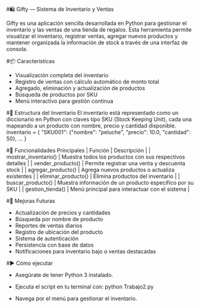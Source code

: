 #🛍️ Gifty — Sistema de Inventario y Ventas

Gifty es una aplicación sencilla desarrollada en Python para gestionar el inventario y las ventas de una tienda de regalos. Esta herramienta permite visualizar el inventario, registrar ventas, agregar nuevos productos y mantener organizada la información de stock a través de una interfaz de consola.

#📦 Características
- Visualización completa del inventario
- Registro de ventas con cálculo automático de monto total
- Agregado, eliminación y actualización de productos
- Búsqueda de productos por SKU
- Menú interactivo para gestión continua

#🧠 Estructura del Inventario
El inventario está representado como un diccionario en Python con claves tipo SKU (Stock Keeping Unit), cada una mapeando a un producto con nombre, precio y cantidad disponible.
inventario = {
    "SKU001": {"nombre": "peluche", "precio": 10.0, "cantidad": 50},
    ...
}


#🧰 Funcionalidades Principales
| Función | Descripción | 
| mostrar_inventario() | Muestra todos los productos con sus respectivos detalles | 
| vender_producto() | Permite registrar una venta y descuenta stock | 
| agregar_producto() | Agrega nuevos productos o actualiza existentes | 
| eliminar_producto() | Elimina productos del inventario | 
| buscar_producto() | Muestra información de un producto específico por su SKU | 
| gestion_tienda() | Menú principal para interactuar con el sistema | 


#🔄 Mejoras Futuras
- Actualización de precios y cantidades
- Búsqueda por nombre de producto
- Reportes de ventas diarios
- Registro de ubicación del producto
- Sistema de autenticación
- Persistencia con base de datos
- Notificaciones para inventario bajo o ventas destacadas

#▶️ Cómo ejecutar
- Asegúrate de tener Python 3 instalado.
- Ejecuta el script en tu terminal con:
python Trabajo2.py


- Navega por el menú para gestionar el inventario.
